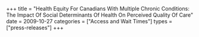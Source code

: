 +++
title = "Health Equity For Canadians With Multiple Chronic Conditions: The Impact Of Social Determinants Of Health On Perceived Quality Of Care"
date = 2009-10-27
categories = ["Access and Wait Times"]
types = ["press-releases"]
+++
